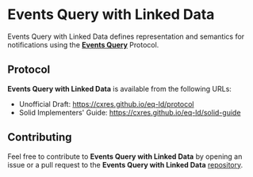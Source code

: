 # Events Query with Linked Data

Events Query with Linked Data defines representation and semantics for notifications using the **[Events Query](https://cxres.github.io/events-query/draft-gupta-httpapi-events-query.html)** Protocol.

## Protocol

**Events Query with Linked Data** is available from the following URLs:

* Unofficial Draft: <https://cxres.github.io/eq-ld/protocol>
* Solid Implementers' Guide: <https://cxres.github.io/eq-ld/solid-guide>

## Contributing

Feel free to contribute to **Events Query with Linked Data** by opening an issue or a pull request to the **Events Query with Linked Data** [repository](https://github.com/CxRes/eq-ld).
